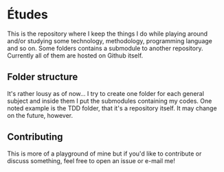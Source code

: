 # Études

This is the repository where I keep the things I do while playing around and/or studying some technology, methodology, programming language and so on.
Some folders contains a submodule to another repository. Currently all of them are hosted on Github itself.

## Folder structure

It's rather lousy as of now... I try to create one folder for each general subject and inside them I put the submodules containing my codes. One noted example is the TDD folder, that it's a repository itself. It may change on the future, however.

## Contributing

This is more of a playground of mine but if you'd like to contribute or discuss something, feel free to open an issue or e-mail me!

